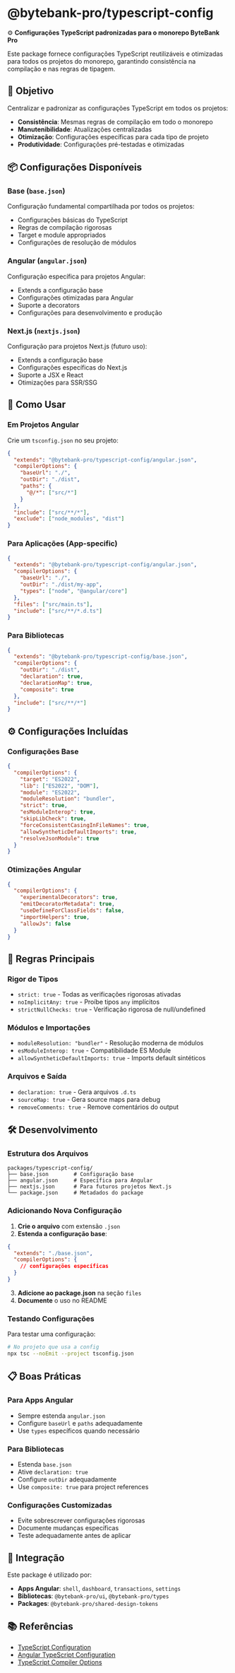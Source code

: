 # @bytebank-pro/typescript-config

⚙️ **Configurações TypeScript padronizadas para o monorepo ByteBank Pro**

Este package fornece configurações TypeScript reutilizáveis e otimizadas para todos os projetos do monorepo, garantindo consistência na compilação e nas regras de tipagem.

## 🎯 Objetivo

Centralizar e padronizar as configurações TypeScript em todos os projetos:

- **Consistência**: Mesmas regras de compilação em todo o monorepo
- **Manutenibilidade**: Atualizações centralizadas
- **Otimização**: Configurações específicas para cada tipo de projeto
- **Produtividade**: Configurações pré-testadas e otimizadas

## 📦 Configurações Disponíveis

### Base (`base.json`)

Configuração fundamental compartilhada por todos os projetos:

- Configurações básicas do TypeScript
- Regras de compilação rigorosas
- Target e module appropriados
- Configurações de resolução de módulos

### Angular (`angular.json`)

Configuração específica para projetos Angular:

- Extends a configuração base
- Configurações otimizadas para Angular
- Suporte a decorators
- Configurações para desenvolvimento e produção

### Next.js (`nextjs.json`)

Configuração para projetos Next.js (futuro uso):

- Extends a configuração base
- Configurações específicas do Next.js
- Suporte a JSX e React
- Otimizações para SSR/SSG

## 🚀 Como Usar

### Em Projetos Angular

Crie um `tsconfig.json` no seu projeto:

```json
{
  "extends": "@bytebank-pro/typescript-config/angular.json",
  "compilerOptions": {
    "baseUrl": "./",
    "outDir": "./dist",
    "paths": {
      "@/*": ["src/*"]
    }
  },
  "include": ["src/**/*"],
  "exclude": ["node_modules", "dist"]
}
```

### Para Aplicações (App-specific)

```json
{
  "extends": "@bytebank-pro/typescript-config/angular.json",
  "compilerOptions": {
    "baseUrl": "./",
    "outDir": "./dist/my-app",
    "types": ["node", "@angular/core"]
  },
  "files": ["src/main.ts"],
  "include": ["src/**/*.d.ts"]
}
```

### Para Bibliotecas

```json
{
  "extends": "@bytebank-pro/typescript-config/base.json",
  "compilerOptions": {
    "outDir": "./dist",
    "declaration": true,
    "declarationMap": true,
    "composite": true
  },
  "include": ["src/**/*"]
}
```

## ⚙️ Configurações Incluídas

### Configurações Base

```json
{
  "compilerOptions": {
    "target": "ES2022",
    "lib": ["ES2022", "DOM"],
    "module": "ES2022",
    "moduleResolution": "bundler",
    "strict": true,
    "esModuleInterop": true,
    "skipLibCheck": true,
    "forceConsistentCasingInFileNames": true,
    "allowSyntheticDefaultImports": true,
    "resolveJsonModule": true
  }
}
```

### Otimizações Angular

```json
{
  "compilerOptions": {
    "experimentalDecorators": true,
    "emitDecoratorMetadata": true,
    "useDefineForClassFields": false,
    "importHelpers": true,
    "allowJs": false
  }
}
```

## 🔧 Regras Principais

### Rigor de Tipos

- `strict: true` - Todas as verificações rigorosas ativadas
- `noImplicitAny: true` - Proíbe tipos `any` implícitos
- `strictNullChecks: true` - Verificação rigorosa de null/undefined

### Módulos e Importações

- `moduleResolution: "bundler"` - Resolução moderna de módulos
- `esModuleInterop: true` - Compatibilidade ES Module
- `allowSyntheticDefaultImports: true` - Imports default sintéticos

### Arquivos e Saída

- `declaration: true` - Gera arquivos `.d.ts`
- `sourceMap: true` - Gera source maps para debug
- `removeComments: true` - Remove comentários do output

## 🛠️ Desenvolvimento

### Estrutura dos Arquivos

```
packages/typescript-config/
├── base.json        # Configuração base
├── angular.json     # Específica para Angular
├── nextjs.json      # Para futuros projetos Next.js
└── package.json     # Metadados do package
```

### Adicionando Nova Configuração

1. **Crie o arquivo** com extensão `.json`
2. **Estenda a configuração base**:

```json
{
  "extends": "./base.json",
  "compilerOptions": {
    // configurações específicas
  }
}
```

3. **Adicione ao package.json** na seção `files`
4. **Documente** o uso no README

### Testando Configurações

Para testar uma configuração:

```bash
# No projeto que usa a config
npx tsc --noEmit --project tsconfig.json
```

## 📋 Boas Práticas

### Para Apps Angular

- Sempre estenda `angular.json`
- Configure `baseUrl` e `paths` adequadamente
- Use `types` específicos quando necessário

### Para Bibliotecas

- Estenda `base.json`
- Ative `declaration: true`
- Configure `outDir` adequadamente
- Use `composite: true` para project references

### Configurações Customizadas

- Evite sobrescrever configurações rigorosas
- Documente mudanças específicas
- Teste adequadamente antes de aplicar

## 🔗 Integração

Este package é utilizado por:

- **Apps Angular**: `shell`, `dashboard`, `transactions`, `settings`
- **Bibliotecas**: `@bytebank-pro/ui`, `@bytebank-pro/types`
- **Packages**: `@bytebank-pro/shared-design-tokens`

## 📚 Referências

- [TypeScript Configuration](https://www.typescriptlang.org/tsconfig)
- [Angular TypeScript Configuration](https://angular.dev/reference/configs/angular-compiler-options)
- [TypeScript Compiler Options](https://www.typescriptlang.org/tsconfig#compilerOptions)
